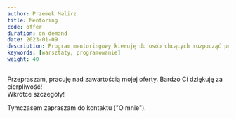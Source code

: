 ```yaml
---
author: Przemek Malirz
title: Mentoring
code: offer
duration: on demand
date: 2023-01-09
description: Program mentoringowy kieruję do osób chcących rozpocząć przygodę z IT oraz osób stawiających pierwsze kroki w zawodzie. 
keywords: [warsztaty, programowanie]
weight: 40
---
```

Przepraszam, pracuję nad zawartością mojej oferty. Bardzo Ci dziękuję za cierpliwość!\
Wkrótce szczegóły!

Tymczasem zapraszam do kontaktu ("O mnie").